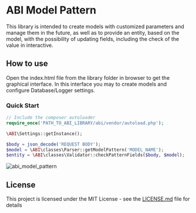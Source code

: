 # ABI Model Pattern
This library is intended to create models with customized parameters and manage them in the future, as well as to provide an entity, based on the model, with the possibility of updating fields, including the check of the value in interactive.

## How to use
Open the index.html file from the library folder in browser to get the graphical interface. In this interface you may to create models and configure Database/Logger settings.

### Quick Start
```php
// Include the composer autoloader
require_once('PATH_TO_ABI_LIBRARY/abi/vendor/autoload.php');

\ABI\Settings::getInstance();

$body = json_decode('REQUEST BODY');
$model = \ABI\classes\Parser::getModelPattern('MODEL_NAME');
$entity = \ABI\classes\Validator::checkPatternFields($body, $model);
```
![abi_model_pattern](https://i.imgur.com/iDHVeZ7.png)

## License
This project is licensed under the MIT License - see the [LICENSE.md](LICENSE.md) file for details